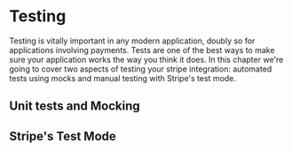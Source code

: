 # Testing

Testing is vitally important in any modern application, doubly so for applications involving payments. Tests are one of the best ways to make sure your application works the way you think it does. In this chapter we're going to cover two aspects of testing your stripe integration: automated tests using mocks and manual testing with Stripe's test mode.

## Unit tests and Mocking



## Stripe's Test Mode